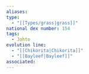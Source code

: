 ```yaml
---
aliases: 
type:
  - "[[Types/grass|grass]]"
national dex number: 154
tags:
  - Johto
evolution line:
  - "[[Chikorita|Chikorita]]"
  - "[[Bayleef|Bayleef]]"
associated: 
---
```

